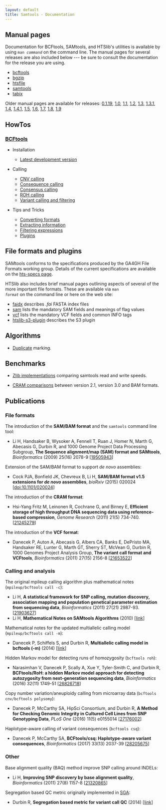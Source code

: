 ```yaml
---
layout: default
title: Samtools - Documentation
---
```

## Manual pages

Documentation for BCFtools, SAMtools, and HTSlib's utilities is available
by using <code>man <em>command</em></code> on the command line.
The manual pages for several releases are also included below --- be sure
to consult the documentation for the release you are using.

* [bcftools](bcftools.1.html)
* [bgzip](bgzip.1.html)
* [htsfile](htsfile.1.html)
* [samtools](samtools.1.html)
* [tabix](tabix.1.html)

Older manual pages are available for releases: [0.1.19](0.1.19), [1.0](1.0), [1.1](1.1), [1.2](1.2), [1.3](1.3), [1.3.1](1.3.1), [1.4](1.4), [1.4.1](1.4.1), [1.5](1.5), [1.6](1.6), [1.7](1.7), [1.8](1.8), [1.9](1.9)

## HowTos

### [BCFtools](http://samtools.github.io/bcftools/)

- Installation
    - [Latest development version](http://samtools.github.io/bcftools/howtos/install.html)
- Calling
    - [CNV calling](http://samtools.github.io/bcftools/howtos/cnv-calling.html)
    - [Consequence calling](http://samtools.github.io/bcftools/howtos/csq-calling.html)
    - [Consensus calling](http://samtools.github.io/bcftools/howtos/consensus-sequence.html)
    - [ROH calling](http://samtools.github.io/bcftools/howtos/roh-calling.html)
    - [Variant calling and filtering](http://samtools.github.io/bcftools/howtos/variant-calling.html)

- Tips and Tricks
    - [Converting formats](http://samtools.github.io/bcftools/howtos/convert.html)
    - [Extracting information](http://samtools.github.io/bcftools/howtos/query.html)
    - [Filtering expressions](http://samtools.github.io/bcftools/howtos/filtering.html)
    - [Plugins](http://samtools.github.io/bcftools/howtos/plugins.html)




## File formats and plugins

SAMtools conforms to the specifications produced by the GA4GH File Formats working group. Details of the current specifications are available on the  [hts-specs page](http://samtools.github.io/hts-specs).

HTSlib also includes brief manual pages outlining aspects of several of
the more important file formats.
These are available via <code>man <em>format</em></code> on the command line
or here on the web site:

* [faidx](faidx.5.html) describes _.fai_ FASTA index files
* [sam](sam.5.html) lists the mandatory SAM fields and meanings of flag values
* [vcf](vcf.5.html) lists the mandatory VCF fields and common INFO tags
* [htslib-s3-plugin](htslib-s3-plugin.7.html) describes the S3 plugin

## Algorithms

* [Duplicate](../algorithms/duplicate.html) marking.

## Benchmarks

* [Zlib implementations](../benchmarks/zlib.html) comparing samtools read and
  write speeds.

* [CRAM comparisons](../benchmarks/CRAM.html) between version 2.1,
  version 3.0 and BAM formats.

## Publications

### File formats

The introduction of the **SAM/BAM format** and the `samtools` command line tool:

* Li H, Handsaker B, Wysoker A, Fennell T, Ruan J, Homer N, Marth G, Abecasis G, Durbin R, and 1000 Genome Project Data Processing Subgroup, **The Sequence alignment/map (SAM) format and SAMtools**, *Bioinformatics* (2009) 25(16) 2078-9 [[19505943](http://www.ncbi.nlm.nih.gov/pubmed/19505943)]

Extension of the SAM/BAM format to support *de novo* assemblies:

* Cock PJA, Bonfield JK, Chevreux B, Li H, **SAM/BAM format v1.5 extensions for *de novo* assemblies**, *bioRxiv* (2015) 020024 [[doi:10.1101/020024](http://dx.doi.org/10.1101/020024)]

The introduction of the **CRAM format**:

* Hsi-Yang Fritz M, Leinonen R, Cochrane G, and Birney E, **Efficient storage of high throughput DNA sequencing data using reference-based compression**, *Genome Research* (2011) 21(5) 734-740. [[21245279](http://www.ncbi.nlm.nih.gov/pubmed/21245279)]

The introduction of the **VCF format**:

* Danecek P, Auton A, Abecasis G, Albers CA, Banks E, DePristo MA, Handsaker RE, Lunter G, Marth GT, Sherry ST, McVean G, Durbin R, 1000 Genomes Project Analysis Group, **The variant call format and VCFtools**, *Bioinformatics* (2011) 27(15) 2156-8 [[21653522](http://www.ncbi.nlm.nih.gov/pubmed/21653522)]

### Calling and analysis

The original mpileup calling algorithm plus mathematical notes (`mpileup/bcftools call -c`):

* Li H, **A statistical framework for SNP calling, mutation discovery, association mapping and population genetical parameter estimation from sequencing data**, *Bioinformatics* (2011) 27(21) 2987-93. [[21903627](http://www.ncbi.nlm.nih.gov/pubmed/21903627)]
* Li H, **Mathematical Notes on SAMtools Algorithms** (2010) [[link](http://www.broadinstitute.org/gatk/media/docs/Samtools.pdf)]

Mathematical notes for the updated multiallelic calling model (`mpileup/bcftools call -m`):

* Danecek P, Schiffels S, and Durbin R, **Multiallelic calling model in bcftools (-m)** (2014) [[link](http://samtools.github.io/bcftools/call-m.pdf)]

Hidden Markov model for detecting runs of homozygosity (`bcftools roh`):

* Narasimhan V, Danecek P, Scally A, Xue Y, Tyler-Smith C, and Durbin R, **BCFtools/RoH: a hidden Markov model approach for detecting autozygosity from next-generation sequencing data**, *Bioinformatics* (2016) 32(11) 1749-51 [[26826718](http://www.ncbi.nlm.nih.gov/pubmed/26826718)]

Copy number variation/aneuploidy calling from microarray data (`bcftools cnv/bcftools polysomy`):

* Danecek P, McCarthy SA, HipSci Consortium, and Durbin R, **A Method for Checking Genomic Integrity in Cultured Cell Lines from SNP Genotyping Data**, *PLoS One* (2016) 11(5) e0155014 [[27176002](http://www.ncbi.nlm.nih.gov/pubmed/27176002)]

Haplotype-aware calling of variant consequences (`bcftools csq`):

* Danecek P, McCarthy SA, **BCFtools/csq: Haplotype-aware variant consequences**, *Bioinformatics* (2017) 33(13) 2037-39 [[28205675](http://www.ncbi.nlm.nih.gov/pubmed/28205675)]

### Other

Base alignment quality (BAQ) method improve SNP calling around INDELs:

* Li H, **Improving SNP discovery by base alignment quality**, *Bioinformatics* (2011) 27(8) 1157-8 [[21320865](http://www.ncbi.nlm.nih.gov/pubmed/21320865)]

Segregation based QC metric originally implemented in [SGA](https://github.com/jts/sga):

* Durbin R, **Segregation based metric for variant call QC** (2014) [[link](http://samtools.github.io/bcftools/rd-SegBias.pdf)]
